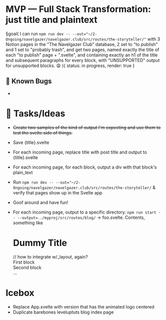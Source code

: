 # MVP — Full Stack Transformation: just title and plaintext

§goal(
I can run `npm run dev -- --out="~/2-Ongoing/navelgazer/navelgazer.club/src/routes/the-storyteller/"` with 3 Notion pages in the "The Navelgazer Club" database, 2 set to "to publish" and 1 set to "probably trash", and get two pages, named exactly the title of each "to publish" page + ".svelte", and containing exactly an h1 of the title and subsequent paragraphs for every block, with "UNSUPPORTED" output for unsupported blocks. 😩
){
status: in progress, render: true
}

## 🐞 Known Bugs

-

# 🐝 Tasks/Ideas

- ~~Create two samples of the kind of output I'm expecting and use them to test the svelte side of things.~~

- Save {title}.svelte
- For each incoming page, replace title with post title and output to {title}.svelte
- For each incoming page, for each block, output a div with that block's plain_text
- Run `npm run dev -- --out="~/2-Ongoing/navelgazer/navelgazer.club/src/routes/the-storyteller/` & verify that pages show up in the Svelte app
- Goof around and have fun!

- For each incoming page, output to a specific directory: `npm run start -- --output=../myproj/src/routes/blog/` → foo.svelte. Contents, something like
    <h1>Dummy Title</h1> // how to integrate w/_layout, again?
    <div>First block</div>
    <div>Second block</div>
    …

# Icebox

- Replace App.svelte with version that has the animated logo centered
- Duplicate barebones leveluptuts blog index page
